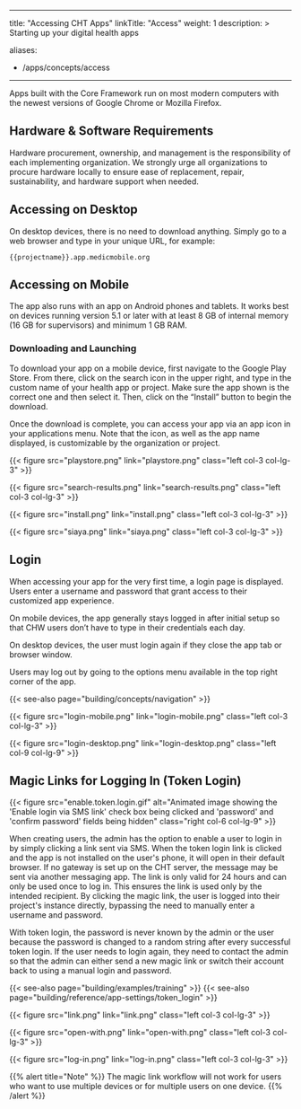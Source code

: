 ---
title: "Accessing CHT Apps"
linkTitle: "Access"
weight: 1
description: >
  Starting up your digital health apps
  
aliases:
   - /apps/concepts/access
----

Apps built with the Core Framework run on most modern computers with the newest versions of Google Chrome or Mozilla Firefox.

## Hardware & Software Requirements

Hardware procurement, ownership, and management is the responsibility of each implementing organization. We strongly urge all organizations to procure hardware locally to ensure ease of replacement, repair, sustainability, and hardware support when needed.


## Accessing on Desktop

On desktop devices, there is no need to download anything. Simply go to a web browser and type in your unique URL, for example:

`{{projectname}}.app.medicmobile.org`

## Accessing on Mobile

The app also runs with an app on Android phones and tablets. It works best on devices running version 5.1 or later with at least 8 GB of internal memory (16 GB for supervisors) and minimum 1 GB RAM.

### Downloading and Launching

To download your app on a mobile device, first navigate to the Google Play Store. From there, click on the search icon in the upper right, and type in the custom name of your health app or project. Make sure the app shown is the correct one and then select it. Then, click on the “Install” button to begin the download. 

Once the download is complete, you can access your app via an app icon in your applications menu. Note that the icon, as well as the app name displayed, is customizable by the organization or project.

{{< figure src="playstore.png" link="playstore.png" class="left col-3 col-lg-3" >}}

{{< figure src="search-results.png" link="search-results.png" class="left col-3 col-lg-3" >}}

{{< figure src="install.png" link="install.png" class="left col-3 col-lg-3" >}}

{{< figure src="siaya.png" link="siaya.png" class="left col-3 col-lg-3" >}}


## Login

When accessing your app for the very first time, a login page is displayed. Users enter a username and password that grant access to their customized app experience.

On mobile devices, the app generally stays logged in after initial setup so that CHW users don’t have to type in their credentials each day. 

On desktop devices, the user must login again if they close the app tab or browser window.

Users may log out by going to the options menu available in the top right corner of the app.

{{< see-also page="building/concepts/navigation" >}}

{{< figure src="login-mobile.png" link="login-mobile.png" class="left col-3 col-lg-3" >}}

{{< figure src="login-desktop.png" link="login-desktop.png" class="left col-9 col-lg-9" >}}


## Magic Links for Logging In (Token Login)

{{< figure src="enable.token.login.gif" alt="Animated image showing the 'Enable login via SMS link' check box being clicked and 'password' and 'confirm password' fields being hidden" class="right col-6 col-lg-9" >}}

When creating users, the admin has the option to enable a user to login in by simply clicking a link sent via SMS. When the token login link is clicked and the app is not installed on the user's phone, it will open in their default browser. If no gateway is set up on the CHT server, the message may be sent via another messaging app. The link is only valid for 24 hours and can only be used once to log in. This ensures the link is used only by the intended recipient. By clicking the magic link, the user is logged into their project's instance directly, bypassing the need to manually enter a username and password.  

With token login, the password is never known by the admin or the user because the password is changed to a random string after every successful token login. If the user needs to login again, they need to contact the admin so that the admin can either send a new magic link or switch their account back to using a manual login and password.

{{< see-also page="building/examples/training" >}}
{{< see-also page="building/reference/app-settings/token_login" >}}


{{< figure src="link.png" link="link.png" class="left col-3 col-lg-3" >}}

{{< figure src="open-with.png" link="open-with.png" class="left col-3 col-lg-3" >}}

{{< figure src="log-in.png" link="log-in.png" class="left col-3 col-lg-3" >}}

{{% alert title="Note" %}}
The magic link workflow will not work for users who want to use multiple devices or for multiple users on one device.
{{% /alert %}}





